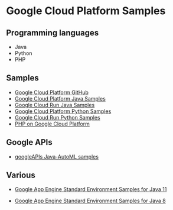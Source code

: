 # Google Cloud Platform Samples
	
## Programming languages
* Java
* Python
* PHP

## Samples
- [Google Cloud Platform GitHub](https://github.com/GoogleCloudPlatform)
- [Google Cloud Platform Java Samples](https://github.com/GoogleCloudPlatform/java-docs-samples)
- [Google Cloud Run Java Samples](https://github.com/GoogleCloudPlatform/java-docs-samples/tree/master/run)
- [Google Cloud Platform Python Samples](https://github.com/GoogleCloudPlatform/python-docs-samples)
- [Google Cloud Run Python Samples](https://github.com/GoogleCloudPlatform/python-docs-samples/tree/master/run)
- [PHP on Google Cloud Platform](https://github.com/GoogleCloudPlatform/getting-started-php)

## Google APIs
- [googleAPIs Java-AutoML samples](https://github.com/googleapis/java-automl/tree/master/samples)

## Various
- [Google App Engine Standard Environment Samples for Java 11](https://github.com/GoogleCloudPlatform/java-docs-samples/tree/master/appengine-java11)

- [Google App Engine Standard Environment Samples for Java 8](https://github.com/GoogleCloudPlatform/java-docs-samples/tree/master/appengine-java8)
